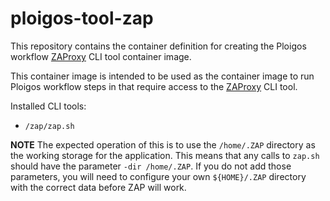 # ploigos-tool-zap

This repository contains the container definition for creating the Ploigos workflow
[ZAProxy](https://owasp.org/www-project-zap/) CLI tool container image.

This container image is intended to be used as the container image to run Ploigos workflow steps
in that require access to the [ZAProxy](https://owasp.org/www-project-zap/)
CLI tool.

Installed CLI tools:
* `/zap/zap.sh`

**NOTE**
The expected operation of this is to use the `/home/.ZAP` directory as the working storage for the
application. This means that any calls to `zap.sh` should have the parameter `-dir /home/.ZAP`. If
you do not add those parameters, you will need to configure your own `${HOME}/.ZAP` directory
with the correct data before ZAP will work.
